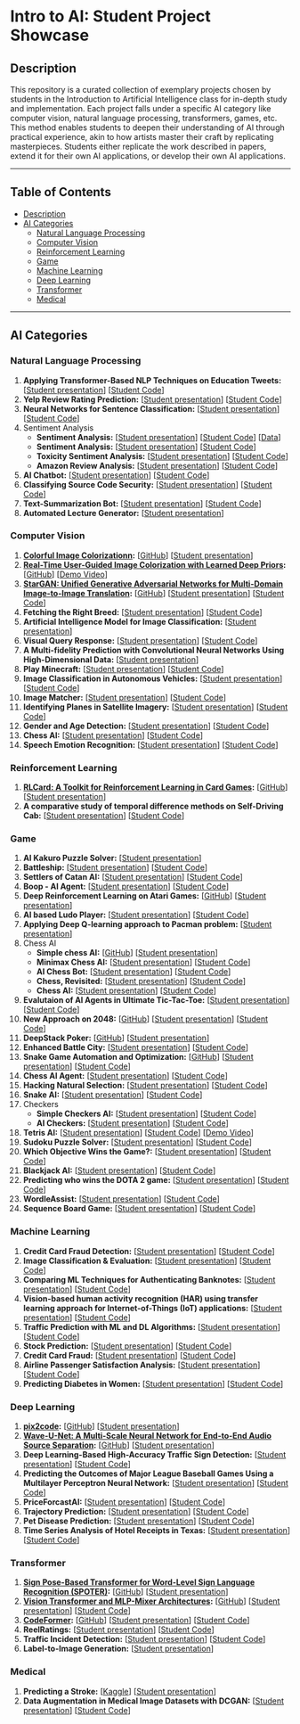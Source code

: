 # Intro to AI: Student Project Showcase

## Description

This repository is a curated collection of exemplary projects chosen by students in the Introduction to Artificial Intelligence class for in-depth study and implementation. Each project falls under a specific AI category like computer vision, natural language processing, transformers, games, etc. This method enables students to deepen their understanding of AI through practical experience, akin to how artists master their craft by replicating masterpieces. Students either replicate the work described in papers, extend it for their own AI applications, or develop their own AI applications.


---

## Table of Contents

- [Description](#description)
- [AI Categories](#ai-categories)
  - [Natural Language Processing](#natural-language-processing)
  - [Computer Vision](#computer-vision)
  - [Reinforcement Learning](#reinforcement-learning)
  - [Game](#game)
  - [Machine Learning](#machine-learning)
  - [Deep Learning](#deep-learning)
  - [Transformer](#transformer)
  - [Medical](#medical)

---
## AI Categories

### Natural Language Processing
1. **Applying Transformer-Based NLP Techniques on Education Tweets:** [[Student presentation](presentations/Group6-Final_Presentation.pdf)] [[Student Code](StudentCode/Sp23/Group6/)]
2. **Yelp Review Rating Prediction:** [[Student presentation](presentations/Group11-Team_11_Presentation.pdf)] [[Student Code](https://github.com/aehilla/cs5804_miniproj)]
3. **Neural Networks for Sentence Classification:** [[Student presentation](presentations/Group19-Mini-Project_Presentation.pdf)] [[Student Code](StudentCode/Sp23/Group19/)]
4. Sentiment Analysis
    - **Sentiment Analysis:** [[Student presentation](presentations/Team12-Sentiment_Analysis.pdf)] [[Student Code](StudentCode/Sp22/Team12/)] [[Data](https://www.kaggle.com/datasets/kazanova/sentiment140)]
    - **Sentiment Analysis:** [[Student presentation](presentations/CS4804Fa23/Group%2024-%20AI%20Final%20Presentation.pdf)] [[Student Code](https://git.cs.vt.edu/bornahokie/intro-ai-sentiment-analysis)]
    - **Toxicity Sentiment Analysis:** [[Student presentation](presentations/CS4804Fa23/Group%207%20-%20AI.pdf)] [[Student Code](StudentCode/Fa23/Group%207/)]
    - **Amazon Review Analysis:** [[Student presentation](presentations/CS5804Fa23/group10_Mini-Project%20Presentation.pdf)] [[Student Code](StudentCode/Fa23/Group10/Amazon_Latest_Code.ipynb)]
5. **AI Chatbot:** [[Student presentation](presentations/CS4804Fa23/Group%205%20-%20slides.pdf)] [[Student Code](StudentCode/Fa23/Group%205/)]
6. **Classifying Source Code Security:** [[Student presentation](presentations/CS5804Fa23/group4_CS5804_ProjectPresentation.pdf)] [[Student Code](https://github.com/djjay0131/cs5804-mini-project)]
7. **Text-Summarization Bot:** [[Student presentation](presentations/CS5804Fa23/group3_Text%20Summarization%20Bot.pdf)] [[Student Code](https://github.com/MicahHarlan/SummarizationBot)]
8. **Automated Lecture Generator:** [[Student presentation](presentations/CS5804Fa23/group2_Slides.pdf)]

### Computer Vision
1. **[Colorful Image Colorizationn](https://richzhang.github.io/colorization/):** [[GitHub](https://github.com/richzhang/colorization)] [[Student presentation](presentations/Team2-miniproject.pdf)]
2. **[Real-Time User-Guided Image Colorization with Learned Deep Priors](https://richzhang.github.io/InteractiveColorization/):** [[GitHub](https://github.com/junyanz/interactive-deep-colorization)] [[Demo Video](https://www.youtube.com/watch?v=eL5ilZgM89Q&ab_channel=RichardZhang)]
3. **[StarGAN: Unified Generative Adversarial Networks for Multi-Domain Image-to-Image Translation](https://arxiv.org/abs/1711.09020):** [[GitHub](https://github.com/yunjey/stargan)]  [[Student presentation](presentations/Team14-presentation.pdf)] [[Student Code](https://github.com/ZoeLiao/VT-CS5804-Intro-to-AI-Mini-Project)]
4. **Fetching the Right Breed:** [[Student presentation](presentations/Group7-Fetching_the_Right_Breed.pdf)] [[Student Code](StudentCode/Sp23/Group7/)]
5. **Artificial Intelligence Model for Image Classification:** [[Student presentation](presentations/Group12-CS5804-Artificial_Intelligence_Model_for_Image_Classification-PRESENTATION.pdf)]
6. **Visual Query Response:** [[Student presentation](presentations/Group18-Visual_Query_Response_PPT.pdf)] [[Student Code](StudentCode/Sp23/Group18/)]
7. **A Multi-fidelity Prediction with Convolutional Neural Networks Using High-Dimensional Data:** [[Student presentation](presentations/Group20-CS5804_miniProject_Presentation_MultifidelityCNN.pdf)]
8. **Play Minecraft:** [[Student presentation](presentations/CS4804Fa23/Group%2017%20-%20MinecraftAI%20Presentation.pdf)] [[Student Code](https://github.com/tikkikkit21/MinecraftAI)]
9. **Image Classification in Autonomous Vehicles:** [[Student presentation](presentations/CS4804Fa23/Group%2013%20-%20Mini-project%20final%20presentation.pdf)] [[Student Code](https://colab.research.google.com/drive/1oCIdx-Fcv0KWizPWmTAUNXZJw1waQUTu?usp=sharing)]
10. **Image Matcher:** [[Student presentation](presentations/CS4804Fa23/Group%2012%20-%20Presentation.pdf)] [[Student Code](StudentCode/Fa23/Group%2012%20-ImageMatcherCode/)]
11. **Identifying Planes in Satellite Imagery:** [[Student presentation](presentations/CS4804Fa23/Group%2010_Presentation.pdf)] [[Student Code](https://github.com/ashaza13/satellite-classifier)]
12. **Gender and Age Detection:** [[Student presentation](presentations/CS5804Fa23/group14_Gender%20and%20Age%20Detection%20with%20OpenCV_Junwen%20Wang.pdf)] [[Student Code](StudentCode/Fa23/Group14/group14_Gender_and_Age_Detection_with_OpenCV.ipynb)]
13. **Chess AI:** [[Student presentation](presentations/CS5804Fa23/group13_Slides.pdf)] [[Student Code](StudentCode/Fa23/Group13/code.ipynb)]
14. **Speech Emotion Recognition:** [[Student presentation](presentations/CS5804Fa23/group8_30112023_Group_8_Team.pdf)] [[Student Code](https://github.com/AdarshParakh/SpeechEmotionDetection.git)]

### Reinforcement Learning
1. **[RLCard: A Toolkit for Reinforcement Learning in Card Games](https://rlcard.org/):** [[GitHub](https://github.com/datamllab/rlcard)] [[Student presentation](presentations/Team19-Presentation.pdf)]
2. **A comparative study of temporal difference methods on Self-Driving Cab:** [[Student presentation](presentations/Team15-Presentation.pdf)] [[Student Code](StudentCode/Sp22/Team15/)]

### Game
1. **AI Kakuro Puzzle Solver:** [[Student presentation](presentations/CS4804Fa23/Group%202%20-%20AI%20Kakuro%20Puzzle%20Solver%20-%20Intro%20To%20AI.pdf)]
2. **Battleship:** [[Student presentation](presentations/CS4804Fa23/Group%201%20-%20Battleship.pdf)] [[Student Code](https://github.com/WilkersonJJ/BattleshipAI/)]
2. **Settlers of Catan AI:** [[Student presentation](presentations/CS5804Fa23/group11_CS5804_MiniProject_FinalPres.pdf)] [[Student Code](https://github.com/jrgranadoswest/ocatan)]
2. **Boop - AI Agent:** [[Student presentation](presentations/CS5804Fa23/group1_Boop-Slides.pdf)] [[Student Code](StudentCode/Fa23/Group1/)]
2. **Deep Reinforcement Learning on Atari Games:** [[GitHub](https://github.com/hsiehjackson/Deep-Reinforcement-Learning-on-Atari-Games)] [[Student presentation](presentations/Team1-Mini-Project_Presentation.pdf)]
3. **AI based Ludo Player:** [[Student presentation](presentations/Team6-AI_based_Ludo_Player.pdf)] [[Student Code](StudentCode/Sp22/Team6/)]
4. **Applying Deep Q-learning approach to Pacman problem:** [[Student presentation](presentations/Team11-Deep_Q-Learning.pdf)]
5. Chess AI
    - **Simple chess AI:** [[GitHub](https://github.com/lhartikk/simple-chess-ai)] [[Student presentation](presentations/Team1-Mini-Project_Presentation.pdf)]
    - **Minimax Chess AI:** [[Student presentation](presentations/CS4804Fa23/Group%2022-%20Presentation_%20Chess%20AI.pdf)] [[Student Code](https://github.com/lhartikk/simple-chess-ai)]
    - **AI Chess Bot:** [[Student presentation](presentations/CS4804Fa23/Group%2019%20-%20AI%20Chess%20Bot%20FINAL.pdf)] [[Student Code](https://github.com/Drejsp/AI-Mini-Project/tree/main)]
    - **Chess, Revisited:** [[Student presentation](presentations/CS4804Fa23/Group%2015-%20Chess%20Presentation.pdf)] [[Student Code](StudentCode/Fa23/group15/)]
    - **Chess AI:** [[Student presentation](presentations/CS5804Fa23/group16_AI%20Presentation.pdf)] [[Student Code](https://github.com/x2dtu/rust-chess)]
6. **Evalutaion of AI Agents in Ultimate Tic-Tac-Toe:** [[Student presentation](presentations/Group1-CS5804_Final_Paper.pdf)] [[Student Code](StudentCode/Sp23/Group1/)]
7. **New Approach on 2048:** [[GitHub](https://github.com/nneonneo/2048-ai)] [[Student presentation](presentations/group2_mini_project_presentation.pdf)] [[Student Code](StudentCode/Sp23/Group2/)]
8. **DeepStack Poker:** [[GitHub](https://github.com/lifrordi/DeepStack-Leduc)] [[Student presentation](presentations/Group3-CS5804_Mini_Project_-_Group_10.pdf)]
9. **Enhanced Battle City:** [[Student presentation](presentations/Group4-Enhanced_Battle_City.pdf)] [[Student Code](https://github.com/GChenCeph/Battlecity)]
10. **Snake Game Automation and Optimization:** [[GitHub](https://github.com/patrickloeber/snake-ai-pytorch)] [[Student presentation](presentations/Group9-CS_5804_Mini-Project__Snake_Game.pdf)] [[Student Code](StudentCode/Sp23/Group9/)]
11. **Chess AI Agent:** [[Student presentation](presentations/Group15-Mini_Project_Chess_Engine.pdf)] [[Student Code](StudentCode/Sp23/Group15/)]
12. **Hacking Natural Selection:** [[Student presentation](presentations/Group17-CS5804_Mini-project_Class-Presentation_Jung_Livanec.pdf)] [[Student Code](StudentCode/Sp23/Group17/)]
13. **Snake AI:** [[Student presentation](presentations/CS4804Fa23/Group%2021%20-%20CS4804_Mini-Project_Presentation_.pdf)] [[Student Code](https://github.com/tarekshah4/CS4804-Mini-Project)]
14. Checkers
    - **Simple Checkers AI:** [[Student presentation](presentations/CS4804Fa23/Group%2014%20-%20AI%20mini%20project%20presentation.pdf)] [[Student Code](https://github.com/KindHumberUser/Simple-Checkers-AI/tree/main)]
    - **AI Checkers:** [[Student presentation](presentations/CS5804Fa23/group12_CS5804_%20Mini-project%20Presentation.pdf)] [[Student Code](https://git.cs.vt.edu/sarahrambo/ai-checkers)]
15. **Tetris AI:** [[Student presentation](presentations/CS4804Fa23/Group%2011%20-%20Tetris%20AI%20Presentation.pdf)] [[Student Code](StudentCode/Fa23/Group%2011/)] [[Demo Video](Demo/Tetris/)]
16. **Sudoku Puzzle Solver:** [[Student presentation](presentations/CS4804Fa23/Group%209%20-%20AI%20Project%20Presentation.pdf)] [[Student Code](https://git.cs.vt.edu/laurennathan/sudoku)]
17. **Which Objective Wins the Game?:** [[Student presentation](presentations/CS4804Fa23/Group%208%20-%20Presentation_Which%20Objective%20Wins%20the%20Game.pdf)] [[Student Code](https://colab.research.google.com/drive/1_NN94vkYSVhiJX3wXewREiYHsFk896EL?usp=sharing)]
18. **Blackjack AI:** [[Student presentation](presentations/CS4804Fa23/Group%203%20-%20AI%20for%20the%20Game%20of%20Go.pdf)] [[Student Code](StudentCode/Fa23/Group%203/)]
19. **Predicting who wins the DOTA 2 game:** [[Student presentation](presentations/Team10-Predicting_who_wins_the_DOTA_game.pdf)] [[Student Code](StudentCode/Sp22/Team10/)] 
20. **WordleAssist:** [[Student presentation](presentations/CS5804Fa23/group15_mini_project_presentation.pdf)] [[Student Code](https://github.com/EvanPhaup/Projects/tree/main/WordleAssist)]
21. **Sequence Board Game:** [[Student presentation](presentations/CS5804Fa23/group7_Final%20Project%20Presentation.pdf)] [[Student Code](https://github.com/Sfrznp/SequenceGame)]

### Machine Learning
1. **Credit Card Fraud Detection:** [[Student presentation](presentations/Team18-Presentation.pdf)] [[Student Code](StudentCode/Sp22/Team18/)]
2. **Image Classification & Evaluation:** [[Student presentation](presentations/Team16-CS5804_Project_Presentation.pdf)] [[Student Code](StudentCode/Sp22/Team16/)]
3. **Comparing ML Techniques for Authenticating Banknotes:** [[Student presentation](presentations/Team3-comparing_ml_techniques-afotedar.pdf)] [[Student Code](StudentCode/Sp22/Team3/)]
4. **Vision-based human activity recognition (HAR) using transfer learning approach for Internet-of-Things (IoT) applications:** [[Student presentation](presentations/Group10-AI_mini_project_presentation.pdf)] [[Student Code](StudentCode/Sp23/Group10/)]
5. **Traffic Prediction with ML and DL Algorithms:** [[Student presentation](presentations/Group14-Traffic_Prediction_with_ML_and_DL_Algorithms.pdf)] [[Student Code](StudentCode/Sp23/Group14/)]
6. **Stock Prediction:** [[Student presentation](presentations/CS4804Fa23/Group%2020%20-%20Mini-Project%20Presentation.pdf)] [[Student Code](https://github.com/jmmurphy12/StockPrediction)] 
7. **Credit Card Fraud:** [[Student presentation](presentations/CS4804Fa23/Group%206%20-%20Mini%20Project.pdf)] [[Student Code](StudentCode/Fa23/Group%206/)]
8. **Airline Passenger Satisfaction Analysis:** [[Student presentation](presentations/CS5804Fa23/group19_AI_Group19.pdf)] [[Student Code](https://github.com/shekharmnnit/AI_Project/blob/main/AI_FinalProject.ipynb)]
9. **Predicting Diabetes in Women:** [[Student presentation](presentations/CS5804Fa23/group18_Rodriguez-Presentation.pdf)] [[Student Code](StudentCode/Fa23/Group18/group18_DiabetesCode.ipynb)]

### Deep Learning
1. **[pix2code](https://uizard.io/research/#pix2code):** [[GitHub](https://github.com/tonybeltramelli/pix2code)] [[Student presentation](presentations/Team13-pix2code.pdf)]
2. **[Wave-U-Net: A Multi-Scale Neural Network for End-to-End Audio Source Separation](https://arxiv.org/abs/1806.03185):** [[GitHub](https://github.com/f90/Wave-U-Net)] [[Student presentation](presentations/Team20-Wave-U-Net_Presentation.pdf)]
3. **Deep Learning-Based High-Accuracy Traffic Sign Detection:** [[Student presentation](presentations/Group8-5804FinalPre.pdf)] [[Student Code](https://drive.google.com/file/d/1vMzP2HcKIIxEuk3IRGptevjRrgDBI3aa/view)]
4. **Predicting the Outcomes of Major League Baseball Games Using a Multilayer Perceptron Neural Network:** [[Student presentation](presentations/Group16-CS5804_Mini_Project_Presentation.pdf)] [[Student Code](StudentCode/Sp23/Group16/)]
5. **PriceForcastAI:** [[Student presentation](presentations/CS4804Fa23/Group%204%20-PriceForcastAI.pdf)] [[Student Code](https://github.com/JohanLee2000/PriceForecastAI)]
6. **Trajectory Prediction:** [[Student presentation](presentations/CS5804Fa23/group20_AI%20Trajectory%20Prediction.pdf)] [[Student Code](https://github.com/saran-sankar/trajectory-prediction)]
7. **Pet Disease Prediction:** [[Student presentation](presentations/CS5804Fa23/group9_Project_slides.pdf)] [[Student Code](StudentCode/Fa23/Group9/)]
8. **Time Series Analysis of Hotel Receipts in Texas:** [[Student presentation](presentations/CS5804Fa23/group5_Intro%20To%20AI%20Mini-Project%20Final%20Presentation.pdf)] [[Student Code](StudentCode/Fa23/Group5/)]

### Transformer 
1. **[Sign Pose-Based Transformer for Word-Level Sign Language Recognition (SPOTER)](https://openaccess.thecvf.com/content/WACV2022W/HADCV/html/Bohacek_Sign_Pose-Based_Transformer_for_Word-Level_Sign_Language_Recognition_WACVW_2022_paper.html):** [[GitHub](https://github.com/matyasbohacek/spoter)] [[Student presentation](presentations/Team5-AI_Project_Presentation.pdf)]
2. **[Vision Transformer and MLP-Mixer Architectures](https://arxiv.org/abs/2010.11929):** [[GitHub](https://github.com/google-research/vision_transformer)] [[Student presentation](presentations/Team9-Using_Vision_Transformers_to_Classify_Bird_Species_Presentation.pdf)] [[Student Code](StudentCode/Sp22/Team9/)] 
3. **[CodeFormer](https://shangchenzhou.com/projects/CodeFormer/):** [[GitHub](https://github.com/sczhou/CodeFormer)] [[Student presentation](presentations/Group5-4_24_mini-project-presentation-slide.pdf)] [[Student Code](StudentCode/Sp23/Group5/)]
4. **ReelRatings:** [[Student presentation](presentations/CS4804Fa23/Group%2016%20-ReelRatings_Presentation_Slides.pdf)] [[Student Code](https://git.cs.vt.edu/parthm/reelrating)]
5. **Traffic Incident Detection:** [[Student presentation](presentations/CS5804Fa23/group17_Group17_Zero-shot%20Learning%20for%20Text%20Classification%20of%20Traffic%20Incident_final.pdf)] [[Student Code](StudentCode/Fa23/Group17/MiniProject_Code.ipynb)]
6. **Label-to-Image Generation:** [[Student presentation](presentations/CS5804Fa23/group6_CS%205804_presentation.pdf)]



### Medical
1. **Predicting a Stroke:** [[Kaggle](https://www.kaggle.com/code/joshuaswords/predicting-a-stroke-shap-lime-explainer-eli5/notebook)] [[Student presentation](presentations/Team8-Yang_Liu.pdf)]
2. **Data Augmentation in Medical Image Datasets with DCGAN:** [[Student presentation](presentations/Group13-Miniproject_Presentation.pdf)] [[Student Code](StudentCode/Sp23/Group13/)] 



